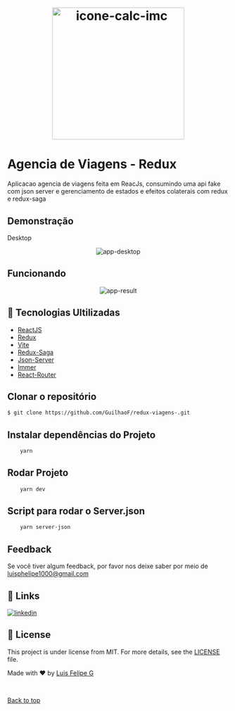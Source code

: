 <h1 align="center" id="top">
  <img alt="icone-calc-imc" title="redux-caixa" width="300px"  src="https://user-images.githubusercontent.com/67026555/213871018-4d6a900f-e4f0-439c-a741-bac30b23f103.png" />
</h1>

# Agencia de Viagens - Redux

Aplicacao agencia de viagens feita em ReacJs, consumindo uma api fake com json server e gerenciamento de estados e efeitos colaterais com redux e redux-saga

## Demonstração

Desktop

<p align="center"> 
 <img src="https://user-images.githubusercontent.com/67026555/222967354-abdf54d6-e43e-4b9b-a338-36faeb556bd7.png" alt="app-desktop"/>
</p>

## Funcionando

<p align="center"> 
 <img src="" alt="app-result"/>
</p>

## 🚀 Tecnologias Ultilizadas

- [ReactJS](https://reactjs.org/)
- [Redux](https://redux.js.org/)
- [Vite](https://vitejs.dev/guide/)
- [Redux-Saga](https://redux-saga.js.org/)
- [Json-Server](https://github.com/typicode/json-server)
- [Immer](https://github.com/immerjs/immer)
- [React-Router](https://reactrouter.com/en/main)

## Clonar o repositório

```bash
$ git clone https://github.com/GuilhaoF/redux-viagens-.git
```

## Instalar dependências do Projeto

```bash
    yarn
```

## Rodar Projeto

```bash
    yarn dev
```

## Script para rodar o Server.json

```bash
    yarn server-json
```

## Feedback

Se você tiver algum feedback, por favor nos deixe saber por meio de luisphelipe1000@gmail.com

## 🔗 Links

[![linkedin](https://img.shields.io/badge/linkedin-0A66C2?style=for-the-badge&logo=linkedin&logoColor=white)](https://www.linkedin.com/in/luis-felipe-silv/)

## :memo: License

This project is under license from MIT. For more details, see the [LICENSE](LICENSE.md) file.

Made with :heart: by <a href="https://github.com/guilhaof" target="_blank">Luis Felipe G</a>

&#xa0;

<a href="#top">Back to top</a>
